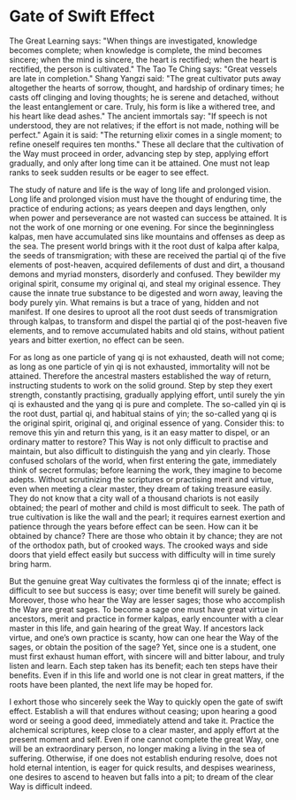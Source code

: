 # Gate of Swift Effect

The Great Learning says: "When things are investigated, knowledge becomes complete; when knowledge is complete, the mind becomes sincere; when the mind is sincere, the heart is rectified; when the heart is rectified, the person is cultivated." The Tao Te Ching says: "Great vessels are late in completion." Shang Yangzi said: "The great cultivator puts away altogether the hearts of sorrow, thought, and hardship of ordinary times; he casts off clinging and loving thoughts; he is serene and detached, without the least entanglement or care. Truly, his form is like a withered tree, and his heart like dead ashes." The ancient immortals say: "If speech is not understood, they are not relatives; if the effort is not made, nothing will be perfect." Again it is said: "The returning elixir comes in a single moment; to refine oneself requires ten months." These all declare that the cultivation of the Way must proceed in order, advancing step by step, applying effort gradually, and only after long time can it be attained. One must not leap ranks to seek sudden results or be eager to see effect.

The study of nature and life is the way of long life and prolonged vision. Long life and prolonged vision must have the thought of enduring time, the practice of enduring actions; as years deepen and days lengthen, only when power and perseverance are not wasted can success be attained. It is not the work of one morning or one evening. For since the beginningless kalpas, men have accumulated sins like mountains and offenses as deep as the sea. The present world brings with it the root dust of kalpa after kalpa, the seeds of transmigration; with these are received the partial qi of the five elements of post-heaven, acquired defilements of dust and dirt, a thousand demons and myriad monsters, disorderly and confused. They bewilder my original spirit, consume my original qi, and steal my original essence. They cause the innate true substance to be digested and worn away, leaving the body purely yin. What remains is but a trace of yang, hidden and not manifest. If one desires to uproot all the root dust seeds of transmigration through kalpas, to transform and dispel the partial qi of the post-heaven five elements, and to remove accumulated habits and old stains, without patient years and bitter exertion, no effect can be seen.

For as long as one particle of yang qi is not exhausted, death will not come; as long as one particle of yin qi is not exhausted, immortality will not be attained. Therefore the ancestral masters established the way of return, instructing students to work on the solid ground. Step by step they exert strength, constantly practising, gradually applying effort, until surely the yin qi is exhausted and the yang qi is pure and complete. The so-called yin qi is the root dust, partial qi, and habitual stains of yin; the so-called yang qi is the original spirit, original qi, and original essence of yang. Consider this: to remove this yin and return this yang, is it an easy matter to dispel, or an ordinary matter to restore? This Way is not only difficult to practise and maintain, but also difficult to distinguish the yang and yin clearly. Those confused scholars of the world, when first entering the gate, immediately think of secret formulas; before learning the work, they imagine to become adepts. Without scrutinizing the scriptures or practising merit and virtue, even when meeting a clear master, they dream of taking treasure easily. They do not know that a city wall of a thousand chariots is not easily obtained; the pearl of mother and child is most difficult to seek. The path of true cultivation is like the wall and the pearl; it requires earnest exertion and patience through the years before effect can be seen. How can it be obtained by chance? There are those who obtain it by chance; they are not of the orthodox path, but of crooked ways. The crooked ways and side doors that yield effect easily but success with difficulty will in time surely bring harm.

But the genuine great Way cultivates the formless qi of the innate; effect is difficult to see but success is easy; over time benefit will surely be gained. Moreover, those who hear the Way are lesser sages; those who accomplish the Way are great sages. To become a sage one must have great virtue in ancestors, merit and practice in former kalpas, early encounter with a clear master in this life, and gain hearing of the great Way. If ancestors lack virtue, and one’s own practice is scanty, how can one hear the Way of the sages, or obtain the position of the sage? Yet, since one is a student, one must first exhaust human effort, with sincere will and bitter labour, and truly listen and learn. Each step taken has its benefit; each ten steps have their benefits. Even if in this life and world one is not clear in great matters, if the roots have been planted, the next life may be hoped for.

I exhort those who sincerely seek the Way to quickly open the gate of swift effect. Establish a will that endures without ceasing; upon hearing a good word or seeing a good deed, immediately attend and take it. Practice the alchemical scriptures, keep close to a clear master, and apply effort at the present moment and self. Even if one cannot complete the great Way, one will be an extraordinary person, no longer making a living in the sea of suffering. Otherwise, if one does not establish enduring resolve, does not hold eternal intention, is eager for quick results, and despises weariness, one desires to ascend to heaven but falls into a pit; to dream of the clear Way is difficult indeed.
